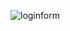 ![loginform](https://github.com/aldotushaj/login-form/assets/118632595/1398ee71-cb9d-4067-8e2e-fc22d39f13dc)
